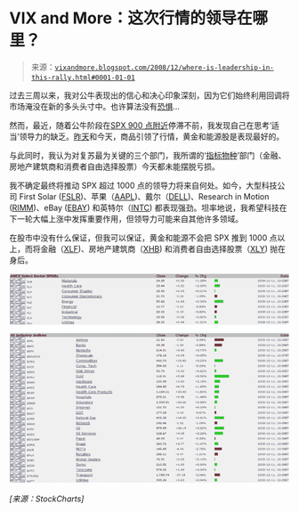 <!--yml

类别：未分类

日期：2024-05-18 18:11:29

-->

# VIX and More：这次行情的领导在哪里？

> 来源：[`vixandmore.blogspot.com/2008/12/where-is-leadership-in-this-rally.html#0001-01-01`](http://vixandmore.blogspot.com/2008/12/where-is-leadership-in-this-rally.html#0001-01-01)

过去三周以来，我对公牛表现出的信心和决心印象深刻，因为它们始终利用回调将市场淹没在新的多头头寸中。也许算法没有[恐惧](http://vixandmore.blogspot.com/search/label/fear)…

然而，最近，随着公牛阶段在[SPX 900 点附近](http://vixandmore.blogspot.com/2008/12/is-spx-going-to-stick-close-to-900.html)停滞不前，我发现自己在思考‘适当’领导力的缺乏。[昨天](http://vixandmore.blogspot.com/2008/12/strange-rally-with-gold-and-energy-up.html)和今天，商品引领了行情，黄金和能源股是表现最好的。

与此同时，我认为对复苏最为关键的三个部门，我所谓的‘[指标物种](http://vixandmore.blogspot.com/search/label/indicator%20species)’部门（金融、房地产建筑商和消费者自由选择股票）今天都未能摆脱亏损。

我不确定最终将推动 SPX 超过 1000 点的领导力将来自何处。如今，大型科技公司 First Solar ([FSLR](http://vixandmore.blogspot.com/search/label/EBAY))、苹果（[AAPL](http://vixandmore.blogspot.com/search/label/AAPL))、戴尔（[DELL](http://vixandmore.blogspot.com/search/label/DELL))、Research in Motion ([RIMM](http://vixandmore.blogspot.com/search/label/RIMM))、eBay ([EBAY](http://vixandmore.blogspot.com/search/label/EBAY)) 和英特尔（[INTC](http://vixandmore.blogspot.com/search/label/INTC)) 都表现强劲。坦率地说，我希望科技在下一轮大幅上涨中发挥重要作用，但领导力可能来自其他许多领域。

在股市中没有什么保证，但我可以保证，黄金和能源不会把 SPX 推到 1000 点以上，而将金融（[XLF](http://vixandmore.blogspot.com/search/label/XLF))、房地产建筑商（[XHB](http://vixandmore.blogspot.com/search/label/XHB)) 和消费者自由选择股票（[XLY](http://vixandmore.blogspot.com/search/label/XLY)) 抛在身后。

![](img/76e091bf4903ef7d623ee71403465194.png)

*[来源：StockCharts]*
